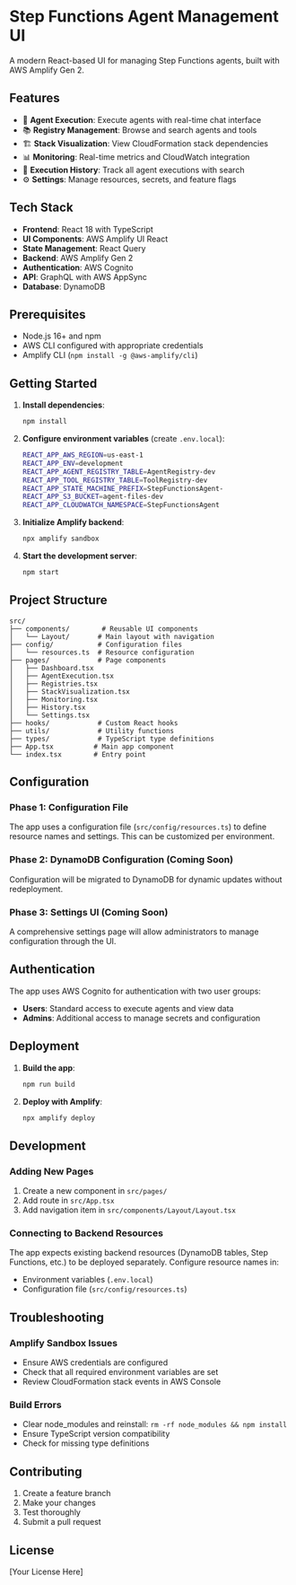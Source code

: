 # Step Functions Agent Management UI

A modern React-based UI for managing Step Functions agents, built with AWS Amplify Gen 2.

## Features

- 🤖 **Agent Execution**: Execute agents with real-time chat interface
- 📚 **Registry Management**: Browse and search agents and tools
- 🏗️ **Stack Visualization**: View CloudFormation stack dependencies
- 📊 **Monitoring**: Real-time metrics and CloudWatch integration
- 📜 **Execution History**: Track all agent executions with search
- ⚙️ **Settings**: Manage resources, secrets, and feature flags

## Tech Stack

- **Frontend**: React 18 with TypeScript
- **UI Components**: AWS Amplify UI React
- **State Management**: React Query
- **Backend**: AWS Amplify Gen 2
- **Authentication**: AWS Cognito
- **API**: GraphQL with AWS AppSync
- **Database**: DynamoDB

## Prerequisites

- Node.js 16+ and npm
- AWS CLI configured with appropriate credentials
- Amplify CLI (`npm install -g @aws-amplify/cli`)

## Getting Started

1. **Install dependencies**:
   ```bash
   npm install
   ```

2. **Configure environment variables** (create `.env.local`):
   ```bash
   REACT_APP_AWS_REGION=us-east-1
   REACT_APP_ENV=development
   REACT_APP_AGENT_REGISTRY_TABLE=AgentRegistry-dev
   REACT_APP_TOOL_REGISTRY_TABLE=ToolRegistry-dev
   REACT_APP_STATE_MACHINE_PREFIX=StepFunctionsAgent-
   REACT_APP_S3_BUCKET=agent-files-dev
   REACT_APP_CLOUDWATCH_NAMESPACE=StepFunctionsAgent
   ```

3. **Initialize Amplify backend**:
   ```bash
   npx amplify sandbox
   ```

4. **Start the development server**:
   ```bash
   npm start
   ```

## Project Structure

```
src/
├── components/        # Reusable UI components
│   └── Layout/       # Main layout with navigation
├── config/           # Configuration files
│   └── resources.ts  # Resource configuration
├── pages/            # Page components
│   ├── Dashboard.tsx
│   ├── AgentExecution.tsx
│   ├── Registries.tsx
│   ├── StackVisualization.tsx
│   ├── Monitoring.tsx
│   ├── History.tsx
│   └── Settings.tsx
├── hooks/            # Custom React hooks
├── utils/            # Utility functions
├── types/            # TypeScript type definitions
├── App.tsx          # Main app component
└── index.tsx        # Entry point
```

## Configuration

### Phase 1: Configuration File
The app uses a configuration file (`src/config/resources.ts`) to define resource names and settings. This can be customized per environment.

### Phase 2: DynamoDB Configuration (Coming Soon)
Configuration will be migrated to DynamoDB for dynamic updates without redeployment.

### Phase 3: Settings UI (Coming Soon)
A comprehensive settings page will allow administrators to manage configuration through the UI.

## Authentication

The app uses AWS Cognito for authentication with two user groups:
- **Users**: Standard access to execute agents and view data
- **Admins**: Additional access to manage secrets and configuration

## Deployment

1. **Build the app**:
   ```bash
   npm run build
   ```

2. **Deploy with Amplify**:
   ```bash
   npx amplify deploy
   ```

## Development

### Adding New Pages
1. Create a new component in `src/pages/`
2. Add route in `src/App.tsx`
3. Add navigation item in `src/components/Layout/Layout.tsx`

### Connecting to Backend Resources
The app expects existing backend resources (DynamoDB tables, Step Functions, etc.) to be deployed separately. Configure resource names in:
- Environment variables (`.env.local`)
- Configuration file (`src/config/resources.ts`)

## Troubleshooting

### Amplify Sandbox Issues
- Ensure AWS credentials are configured
- Check that all required environment variables are set
- Review CloudFormation stack events in AWS Console

### Build Errors
- Clear node_modules and reinstall: `rm -rf node_modules && npm install`
- Ensure TypeScript version compatibility
- Check for missing type definitions

## Contributing

1. Create a feature branch
2. Make your changes
3. Test thoroughly
4. Submit a pull request

## License

[Your License Here]
